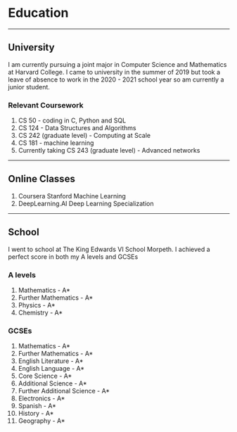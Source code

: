 # Education 

---

## University 

I am currently pursuing a joint major in Computer Science
and Mathematics at Harvard College. I came to university
in the summer of 2019 but took a leave of absence to work 
in the 2020 - 2021 school year so am currently a junior 
student.

### Relevant Coursework 

1. CS 50 - coding in C, Python and SQL 
2. CS 124 - Data Structures and Algorithms
4. CS 242 (graduate level) - Computing at Scale
5. CS 181 - machine learning 
5. Currently taking CS 243 (graduate level) - Advanced networks

---

## Online Classes

1. Coursera Stanford Machine Learning
2. DeepLearning.AI Deep Learning Specialization

---

## School 

I went to school at The King Edwards VI School Morpeth. I achieved
a perfect score in both my A levels and GCSEs

### A levels

1. Mathematics - A*
2. Further Mathematics - A*
3. Physics - A*
4. Chemistry - A*

### GCSEs

1. Mathematics - A*
2. Further Mathematics - A*
3. English Literature - A*
4. English Language - A*
5. Core Science - A*
6. Additional Science - A*
7. Further Additional Science - A*
8. Electronics - A*
9. Spanish - A*
10. History - A*
11. Geography - A*

  
  
